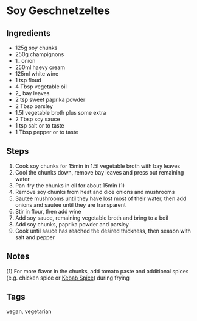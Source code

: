 # Soy Geschnetzeltes

## Ingredients

* 125g soy chunks
* 250g champignons
* 1_ onion
* 250ml haevy cream
* 125ml white wine 
* 1 tsp floud 
* 4 Tbsp vegetable oil 
* 2_ bay leaves 
* 2 tsp sweet paprika powder 
* 2 Tbsp parsley 
* 1.5l vegetable broth plus some extra
* 2 Tbsp soy sauce
* 1 tsp salt or to taste
* 1 Tbsp pepper or to taste

## Steps

1. Cook soy chunks for 15min in 1.5l vegetable broth with bay leaves 
2. Cool the chunks down, remove bay leaves and press out remaining water 
3. Pan-fry the chunks in oil for about 15min (1)
4. Remove soy chunks from heat and dice onions and mushrooms
5. Sautee mushrooms until they have lost most of their water, then add onions and sautee until they are transparent
6. Stir in flour, then add wine
7. Add soy sauce, remaining vegetable broth and bring to a boil
8. Add soy chunks, paprika powder and parsley
9. Cook until sauce has reached the desired thickness, then season with salt and pepper


## Notes

(1) For more flavor in the chunks, add tomato paste and additional spices (e.g. chicken spice or [Kebab Spice](KebabSpice.html)) during frying

## Tags
vegan, vegetarian
